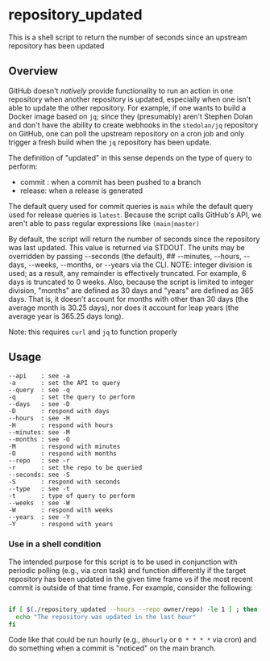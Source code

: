 # repository_updated

This is a shell script to return the number of seconds since
an upstream repository has been updated

## Overview

GitHub doesn't *natively* provide functionality to run an action
in one repository when another repository is updated, especially
when one isn't able to update the other repository.  For example,
if one wants to build a Docker image based on `jq`; since they
(presumably) aren't Stephen Dolan and don't have the ability to
create webhooks in the `stedolan/jq` repository on GitHub, one
can poll the upstream repository on a cron job and only trigger
a fresh build when the `jq` repository has been update.

The definition of "updated" in this sense depends on the type
of query to perform:

* commit : when a commit has been pushed to a branch
* release: when a release is generated

The default query used for commit queries is `main` while the
default query used for release queries is `latest`.  Because
the script calls GitHub's API, we aren't able to pass regular
expressions like `(main|master)`

By default, the script will return the number of seconds since
the repository was last updated.  This value is returned via
STDOUT.  The units may be overridden by passing --seconds
(the default), ## --minutes, --hours, --days, --weeks, --months,
or --years via the CLI.  NOTE: integer division is used; as a
result, any remainder is effectively truncated.  For example,
6 days is truncated to 0 weeks.  Also, because the script is
limited to integer division, "months" are defined as 30 days
and "years" are defined as 365 days.  That is, it doesn't
account for months with other than 30 days (the average month
is 30.25 days), nor does it account for leap years (the average
year is 365.25 days long).

Note: this requires `curl` and `jq` to function properly


## Usage

```text
--api    : see -a
-a       : set the API to query
--query  : see -q
-q       : set the query to perform
--days   : see -D
-D       : respond with days
--hours  : see -H
-H       : respond with hours
--minutes: see -M
--months : see -O
-M       : respond with minutes
-O       : respond with months
--repo   : see -r
-r       : set the repo to be queried
--seconds: see -S
-S       : respond with seconds
--type   : see -t
-t       : type of query to perform
--weeks  : see -W
-W       : respond with weeks
--years  : see -Y
-Y       : respond with years
```

### Use in a shell condition

The intended purpose for this script is to be used in conjunction
with periodic polling (e.g., via cron task) and function differently
if the target repository has been updated in the given time frame
vs if the most recent commit is outside of that time frame.  For
example, consider the following:

```bash

if [ $(./repository_updated --hours --repo owner/repo) -le 1 ] ; then
  echo "The repository was updated in the last hour"
fi
```

Code like that could be run hourly (e.g., `@hourly` or `0 * * * *`
via cron) and do something when a commit is "noticed" on the main
branch.
